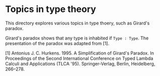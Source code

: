 # Topics in type theory

This directory explores various topics in type thoery, such as Girard's paradox.

Girard's paradox shows that any type is inhabited if `Type : Type`. The presentation of the paradox was adapted from [1].

[1] Antonius J. C. Hurkens. 1995. A Simplification of Girard's Paradox. In Proceedings of the Second International Conference on Typed Lambda Calculi and Applications (TLCA '95). Springer-Verlag, Berlin, Heidelberg, 266–278.
